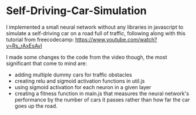 # Self-Driving-Car-Simulation
I implemented a small neural network without any libraries in javascript to simulate a self-driving car on a road full of traffic, following along with this tutorial from freecodecamp: https://www.youtube.com/watch?v=Rs_rAxEsAvI

I made some changes to the code from the video though, the most significant that come to mind are:
- adding multiple dummy cars for traffic obstacles
- creating relu and sigmoid activation functions in util.js
- using sigmoid activation for each neuron in a given layer
- creating a fitness function in main.js that measures the neural network's performance by the number of cars it passes rather than how far the car goes up the road.
